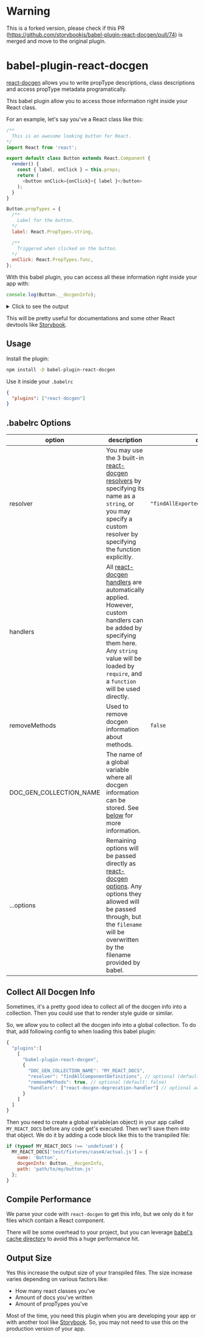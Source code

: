 # Warning

This is a forked version, please check if this PR (https://github.com/storybookjs/babel-plugin-react-docgen/pull/74) is merged and move to the original plugin.

# babel-plugin-react-docgen

[react-docgen](https://github.com/reactjs/react-docgen) allows you to write propType descriptions, class descriptions and access propType metadata programatically.

This babel plugin allow you to access those information right inside your React class.

For an example, let's say you've a React class like this:

```js
/**
  This is an awesome looking button for React.
*/
import React from 'react';

export default class Button extends React.Component {
  render() {
    const { label, onClick } = this.props;
    return (
      <button onClick={onClick}>{ label }</button>
    );
  }
}

Button.propTypes = {
  /**
    Label for the button.
  */
  label: React.PropTypes.string,

  /**
    Triggered when clicked on the button.
  */
  onClick: React.PropTypes.func,
};
```

With this babel plugin, you can access all these information right inside your app with:

```js
console.log(Button.__docgenInfo);
```
<details>
  <summary>Click to see the output</summary>

  ```js
  {
    description: 'This is an awesome looking button for React.',
    props: {
      label: {
        type: {
          name: 'string'
        },
        required: false,
        description: 'Label for the button.'
      },
      onClick: {
        type: {
          name: 'func'
        },
        required: false,
        description: 'Triggered when clicked on the button.'
      }
    }
  }
  ```
</details>

This will be pretty useful for documentations and some other React devtools like [Storybook](https://github.com/kadirahq/react-storybook).

## Usage

Install the plugin:

```sh
npm install -D babel-plugin-react-docgen
```

Use it inside your `.babelrc`

```json
{
  "plugins": ["react-docgen"]
}
```

## .babelrc Options

|  option  |  description   |  default   |
| --- | --- | --- |
| resolver                | You may use the 3 built-in [react-docgen resolvers](https://github.com/reactjs/react-docgen#resolver-1) by specifying its name as a `string`, or you may specify a custom resolver by specifying the function explicitly.  | ```"findAllExportedComponentDefinition"``` |
| handlers                | All [react-docgen handlers](https://github.com/reactjs/react-docgen#handlers-1) are automatically applied. However, custom handlers can be added by specifying them here. Any `string` value will be loaded by `require`, and a `function` will be used directly. |  |
| removeMethods           | Used to remove docgen information about methods. |   ```false```  |
| DOC_GEN_COLLECTION_NAME | The name of a global variable where all docgen information can be stored. See [below](#collect-all-docgen-info) for more information. | |
| ...options              | Remaining options will be passed directly as [react-docgen options](https://github.com/reactjs/react-docgen#options). Any options they allowed will be passed through, but the `filename` will be overwritten by the filename provided by babel. | |

## Collect All Docgen Info

Sometimes, it's a pretty good idea to collect all of the docgen info into a collection. Then you could use that to render style guide or similar.

So, we allow you to collect all the docgen info into a global collection. To do that, add following config to when loading this babel plugin:

```js
{
  "plugins":[
    [
      "babel-plugin-react-docgen",
      {
        "DOC_GEN_COLLECTION_NAME": "MY_REACT_DOCS",
        "resolver": "findAllComponentDefinitions", // optional (default: findAllExportedComponentDefinitions)
        "removeMethods": true, // optional (default: false)
        "handlers": ["react-docgen-deprecation-handler"] // optional array of custom handlers
      }
    ]
  ]
}
```

Then you need to create a global variable(an object) in your app called `MY_REACT_DOCS` before any code get's executed.
Then we'll save them into that object. We do it by adding a code block like this to the transpiled file:

```js
if (typeof MY_REACT_DOCS !== 'undefined') {
  MY_REACT_DOCS['test/fixtures/case4/actual.js'] = {
    name: 'Button',
    docgenInfo: Button.__docgenInfo,
    path: 'path/to/my/button.js'
  };
}
```

## Compile Performance

We parse your code with `react-docgen` to get this info, but we only do it for files which contain a React component.

There will be some overhead to your project, but you can leverage [babel's cache directory](http://stackoverflow.com/a/30384710) to avoid this a huge performance hit.

## Output Size

Yes this increase the output size of your transpiled files. The size increase varies depending on various factors like:

* How many react classes you've
* Amount of docs you've written
* Amount of propTypes you've

Most of the time, you need this plugin when you are developing your app or with another tool like [Storybook](https://github.com/kadirahq/react-storybook). So, you may not need to use this on the production version of your app.
